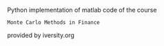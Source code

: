 Python implementation of matlab code of the course 

    Monte Carlo Methods in Finance

provided by iversity.org